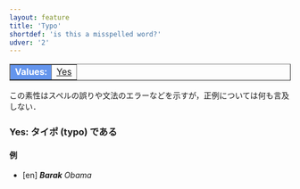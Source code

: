 ```yaml
---
layout: feature
title: 'Typo'
shortdef: 'is this a misspelled word?'
udver: '2'
---
```


<table class="typeindex" border="1">
<tr>
  <td style="background-color:cornflowerblue;color:white"><strong>Values:</strong> </td>
  <td><a href="#Yes">Yes</a></td>
</tr>
</table>

この素性はスペルの誤りや文法のエラーなどを示すが，正例については何も言及しない．

### Yes: タイポ (typo) である

#### 例

* [en] _<b>Barak</b> Obama_
